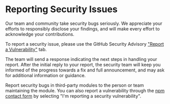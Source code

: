 # Reporting Security Issues

Our team and community take security bugs seriously.
We appreciate your efforts to responsibly disclose your findings, and will make every effort to acknowledge your contributions.

To report a security issue, please use the GitHub Security Advisory ["Report a Vulnerability"](https://github.com/treatwell/moleculer-call-wrapper/security/advisories/new) tab.

The team will send a response indicating the next steps in handling your report.
After the initial reply to your report, the security team will keep you informed of the progress towards a fix
and full announcement, and may ask for additional information or guidance.

Report security bugs in third-party modules to the person or team maintaining the module.
You can also report a vulnerability through the [npm contact form](https://www.npmjs.com/support)
by selecting "I'm reporting a security vulnerability".
